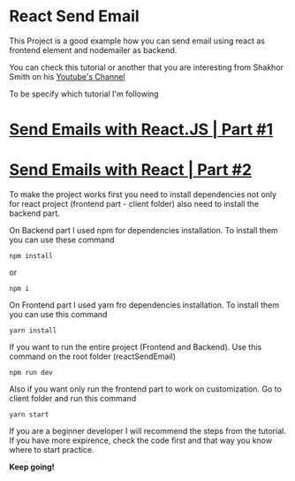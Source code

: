 # React Send Email

This Project is a good example how you can send email using react as frontend element and nodemailer as backend.

You can check this tutorial or another that you are interesting from Shakhor Smith on his [Youtube's Channel](https://www.youtube.com/channel/UC33Y0c5LX9Z2TvtxpztaFUA)

To be specify which tutorial I'm following

# [Send Emails with React.JS | Part #1](https://www.youtube.com/watch?v=HZOXPta21PI)

# [Send Emails with React | Part #2](https://www.youtube.com/watch?v=EPnBO8HgyRU)

To make the project works first you need to install dependencies not only for react project (frontend part - client folder) also need to install the backend part.

On Backend part I used npm for dependencies installation. To install them you can use these command
```
npm install
```
or
```
npm i
```

On Frontend part I used yarn fro dependencies installation. To install them you can use this command
```
yarn install
```

If you want to run the entire project (Frontend and Backend). Use this command on the root folder (reactSendEmail)
```
npm run dev
```

Also if you want only run the frontend part to work on customization. Go to client folder and run this command
```
yarn start
```

If you are a beginner developer I will recommend the steps from the tutorial. If you have more expirence, check the code first and that way you know where to start practice.

**Keep going!**